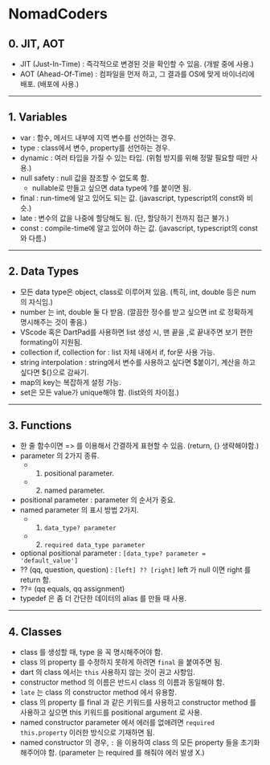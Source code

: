 # NomadCoders

## 0. JIT, AOT

- JIT (Just-In-Time) : 즉각적으로 변경된 것을 확인할 수 있음. (개발 중에 사용.)
- AOT (Ahead-Of-Time) : 컴파일을 먼저 하고, 그 결과를 OS에 맞게 바이너리에 배포. (배포에 사용.)

---

## 1. Variables

- var : 함수, 메서드 내부에 지역 변수를 선언하는 경우.
- type : class에서 변수, property를 선언하는 경우.
- dynamic : 여러 타입을 가질 수 있는 타입. (위험 방지를 위해 정말 필요할 때만 사용.)
- null safety : null 값을 참조할 수 없도록 함.
  - nullable로 만들고 싶으면 data type에 ?를 붙이면 됨.
- final : run-time에 알고 있어도 되는 값. (javascript, typescript의 const와 비슷.)
- late : 변수의 값을 나중에 할당해도 됨. (단, 할당하기 전까지 접근 불가.)
- const : compile-time에 알고 있어야 하는 값. (javascript, typescript의 const와 다름.)

---

## 2. Data Types

- 모든 data type은 object, class로 이루어져 있음. (특히, int, double 등은 num의 자식임.)
- number 는 int, double 둘 다 받음. (깔끔한 정수를 받고 싶으면 int 로 정확하게 명시해주는 것이 좋음.)
- VScode 혹은 DartPad를 사용하면 list 생성 시, 맨 끝을 ,로 끝내주면 보기 편한 formating이 지원됨.
- collection if, collection for : list 자체 내에서 if, for문 사용 가능.
- string interpolation : string에서 변수를 사용하고 싶다면 \$붙이기, 계산을 하고 싶다면 \${}으로 감싸기.
- map의 key는 복잡하게 설정 가능.
- set은 모든 value가 unique해야 함. (list와의 차이점.)

---

## 3. Functions

- 한 줄 함수이면 => 를 이용해서 간결하게 표현할 수 있음. (return, {} 생략해야함.)
- parameter 의 2가지 종류.
  - 1. positional parameter.
  - 2. named parameter.
- positional parameter : parameter 의 순서가 중요.
- named parameter 의 표시 방법 2가지.
  - 1. `data_type? parameter`
  - 2. `required data_type parameter`
- optional positional parameter : `[data_type? parameter = 'default_value']`
- ?? (qq, question, question) : `[left] ?? [right]` left 가 null 이면 right 를 return 함.
- ??= (qq equals, qq assignment)
- typedef 은 좀 더 간단한 데이터의 alias 를 만들 때 사용.

---

## 4. Classes

- class 를 생성할 때, type 을 꼭 명시해주어야 함.
- class 의 property 를 수정하지 못하게 하려면 `final` 을 붙여주면 됨.
- dart 의 class 에서는 `this` 사용하지 않는 것이 권고 사항임.
- constructor method 의 이름은 반드시 class 의 이름과 동일해야 함.
- `late` 는 class 의 constructor method 에서 유용함.
- class 의 property 를 final 과 같은 키워드를 사용하고 constructor method 를 사용하고 싶으면 this 키워드를 positional argument 로 사용.
- named constructor parameter 에서 에러를 없애려면 `required this.property` 이러한 방식으로 기재하면 됨.
- named constructor 의 경우, `:` 을 이용하여 class 의 모든 property 들을 초기화 해주어야 함. (parameter 는 required 를 해줘야 에러 발생 X.)
